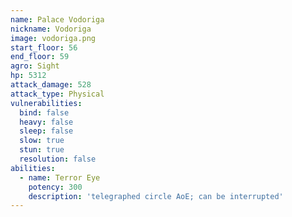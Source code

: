 ```yaml
---
name: Palace Vodoriga
nickname: Vodoriga
image: vodoriga.png
start_floor: 56
end_floor: 59
agro: Sight
hp: 5312
attack_damage: 528
attack_type: Physical
vulnerabilities:
  bind: false
  heavy: false
  sleep: false
  slow: true
  stun: true
  resolution: false
abilities:
  - name: Terror Eye
    potency: 300
    description: 'telegraphed circle AoE; can be interrupted'
---
```

